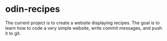 # odin-recipes
The current project is to create a website displaying recipes. The goal is to learn how to code a very simple website, write commit messages, and push it to git. 